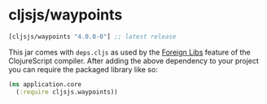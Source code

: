 # cljsjs/waypoints

[](dependency)
```clojure
[cljsjs/waypoints "4.0.0-0"] ;; latest release
```
[](/dependency)

This jar comes with `deps.cljs` as used by the [Foreign Libs][flibs]
feature of the ClojureScript compiler. After adding the above
dependency to your project you can require the packaged library like
so:

```clojure
(ns application.core
  (:require cljsjs.waypoints))
```

[flibs]: https://clojurescript.org/reference/packaging-foreign-deps
